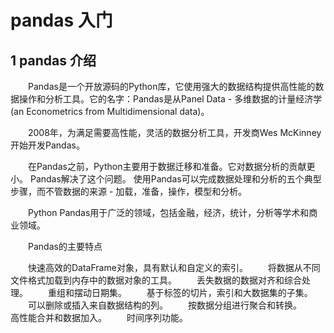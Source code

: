 # pandas 入门

## 1 pandas 介绍

&emsp;&emsp;Pandas是一个开放源码的Python库，它使用强大的数据结构提供高性能的数据操作和分析工具。它的名字：Pandas是从Panel Data - 多维数据的计量经济学(an Econometrics from Multidimensional data)。

&emsp;&emsp;2008年，为满足需要高性能，灵活的数据分析工具，开发商Wes McKinney开始开发Pandas。

&emsp;&emsp;在Pandas之前，Python主要用于数据迁移和准备。它对数据分析的贡献更小。 Pandas解决了这个问题。 使用Pandas可以完成数据处理和分析的五个典型步骤，而不管数据的来源 - 加载，准备，操作，模型和分析。

&emsp;&emsp;Python Pandas用于广泛的领域，包括金融，经济，统计，分析等学术和商业领域。

&emsp;&emsp;Pandas的主要特点

&emsp;&emsp;快速高效的DataFrame对象，具有默认和自定义的索引。
&emsp;&emsp;将数据从不同文件格式加载到内存中的数据对象的工具。
&emsp;&emsp;丢失数据的数据对齐和综合处理。
&emsp;&emsp;重组和摆动日期集。
&emsp;&emsp;基于标签的切片，索引和大数据集的子集。
&emsp;&emsp;可以删除或插入来自数据结构的列。
&emsp;&emsp;按数据分组进行聚合和转换。
&emsp;&emsp;高性能合并和数据加入。
&emsp;&emsp;时间序列功能。
